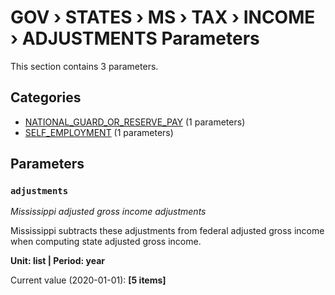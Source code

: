 # GOV › STATES › MS › TAX › INCOME › ADJUSTMENTS Parameters

This section contains 3 parameters.

## Categories

- [NATIONAL_GUARD_OR_RESERVE_PAY](national_guard_or_reserve_pay/index.md) (1 parameters)
- [SELF_EMPLOYMENT](self_employment/index.md) (1 parameters)

## Parameters

### `adjustments`
*Mississippi adjusted gross income adjustments*

Mississippi subtracts these adjustments from federal adjusted gross income when computing state adjusted gross income.

**Unit: list | Period: year**

Current value (2020-01-01): **[5 items]**

